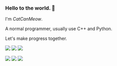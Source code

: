 ### Hello to the world. :wave:

I'm *CatCanMeow*.

A normal programmer, usually use C++ and Python.

Let's make progress together.

![](https://img.shields.io/badge/CodeForces-BartonBatton8-lightgrey)
![](https://img.shields.io/badge/AtCoder-Barton88-lightgrey)
![](https://img.shields.io/badge/SPOJ-bartonbatton-lightgrey)

![](https://img.shields.io/badge/Luogu-BartonBatton-lightgrey)
![](https://img.shields.io/badge/Luogu-CaCO3_qwq-lightgrey)
![](https://img.shields.io/badge/HydroOJ-BartonBatton-lightgrey)
